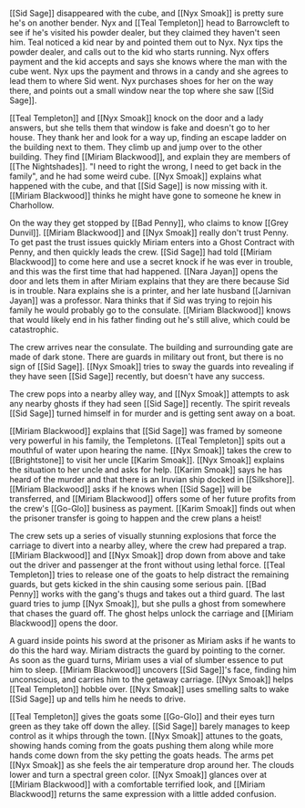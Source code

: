 [[Sid Sage]] disappeared with the cube, and [[Nyx Smoak]] is pretty sure he's on another bender. Nyx and [[Teal Templeton]] head to Barrowcleft to see if he's visited his powder dealer, but they claimed they haven't seen him. Teal noticed a kid near by and pointed them out to Nyx. Nyx tips the powder dealer, and calls out to the kid who starts running. Nyx offers payment and the kid accepts and says she knows where the man with the cube went. Nyx ups the payment and throws in a candy and she agrees to lead them to where Sid went. Nyx purchases shoes for her on the way there, and points out a small window near the top where she saw [[Sid Sage]].

[[Teal Templeton]] and [[Nyx Smoak]] knock on the door and a lady answers, but she tells them that window is fake and doesn't go to her house. They thank her and look for a way up, finding an escape ladder on the building next to them. They climb up and jump over to the other building. They find [[Miriam Blackwood]], and explain they are members of [[The Nightshades]]. "I need to right the wrong, I need to get back in the family", and he had some weird cube. [[Nyx Smoak]] explains what happened with the cube, and that [[Sid Sage]] is now missing with it. [[Miriam Blackwood]] thinks he might have gone to someone he knew in Charhollow.

On the way they get stopped by [[Bad Penny]], who claims to know [[Grey Dunvil]]. [[Miriam Blackwood]] and [[Nyx Smoak]] really don't trust Penny. To get past the trust issues quickly Miriam enters into a Ghost Contract with Penny, and then quickly leads the crew. [[Sid Sage]] had told [[Miriam Blackwood]] to come here and use a secret knock if he was ever in trouble, and this was the first time that had happened. [[Nara Jayan]] opens the door and lets them in after Miriam explains that they are there because Sid is in trouble. Nara explains she is a printer, and her late husband [[Jarnivan Jayan]] was a professor. Nara thinks that if Sid was trying to rejoin his family he would probably go to the consulate. [[Miriam Blackwood]] knows that would likely end in his father finding out he's still alive, which could be catastrophic.

The crew arrives near the consulate. The building and surrounding gate are made of dark stone. There are guards in military out front, but there is no sign of [[Sid Sage]]. [[Nyx Smoak]] tries to sway the guards into revealing if they have seen [[Sid Sage]] recently, but doesn't have any success.

The crew pops into a nearby alley way, and [[Nyx Smoak]] attempts to ask any nearby ghosts if they had seen [[Sid Sage]] recently. The spirit reveals [[Sid Sage]] turned himself in for murder and is getting sent away on a boat.

[[Miriam Blackwood]] explains that [[Sid Sage]] was framed by someone very powerful in his family, the Templetons. [[Teal Templeton]] spits out a mouthful of water upon hearing the name. [[Nyx Smoak]] takes the crew to [[Brightstone]] to visit her uncle [[Karim Smoak]].  [[Nyx Smoak]] explains the situation to her uncle and asks for help. [[Karim Smoak]] says he has heard of the murder and that there is an Iruvian ship docked in [[Silkshore]]. [[Miriam Blackwood]] asks if he knows when [[Sid Sage]] will be transferred, and [[Miriam Blackwood]] offers some of her future profits from the crew's [[Go-Glo]] business as payment. [[Karim Smoak]] finds out when the prisoner transfer is going to happen and the crew plans a heist!

The crew sets up a series of visually stunning explosions that force the carriage to divert into a nearby alley, where the crew had prepared a trap. [[Miriam Blackwood]] and [[Nyx Smoak]] drop down from above and take out the driver and passenger at the front without using lethal force. [[Teal Templeton]] tries to release one of the goats to help distract the remaining guards, but gets kicked in the shin causing some serious pain. [[Bad Penny]] works with the gang's thugs and takes out a third guard. The last guard tries to jump [[Nyx Smoak]], but she pulls a ghost from somewhere that chases the guard off. The ghost helps unlock the carriage and [[Miriam Blackwood]] opens the door.

A guard inside points his sword at the prisoner as Miriam asks if he wants to do this the hard way. Miriam distracts the guard by pointing to the corner. As soon as the guard turns, Miriam uses a vial of slumber essence to put him to sleep. [[Miriam Blackwood]] uncovers [[Sid Sage]]'s face, finding him unconscious, and carries him to the getaway carriage. [[Nyx Smoak]] helps [[Teal Templeton]] hobble over. [[Nyx Smoak]] uses smelling salts to wake [[Sid Sage]] up and tells him he needs to drive.

[[Teal Templeton]] gives the goats some [[Go-Glo]] and their eyes turn green as they take off down the alley. [[Sid Sage]] barely manages to keep control as it whips through the town. [[Nyx Smoak]] attunes to the goats, showing hands coming from the goats pushing them along while more hands come down from the sky petting the goats heads. The arms pet [[Nyx Smoak]] as she feels the air temperature drop around her. The clouds lower and turn a spectral green color. [[Nyx Smoak]] glances over at [[Miriam Blackwood]] with a comfortable terrified look, and [[Miriam Blackwood]] returns the same expression with a little added confusion.
